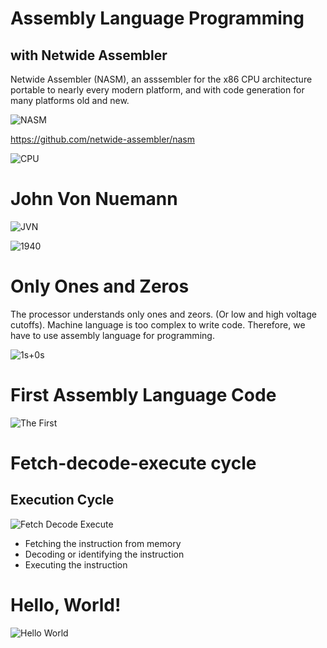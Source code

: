 # Assembly Language Programming

##  with Netwide Assembler

Netwide Assembler (NASM), an asssembler for the x86 CPU architecture portable to nearly every modern platform, and with code generation for many platforms old and new.

![NASM](netwide.png)

https://github.com/netwide-assembler/nasm

![CPU](cpu.png)

# John Von Nuemann

![JVN](john-von-nuemann.png)

![1940](1940.png)

# Only Ones and Zeros

The processor understands only ones and zeors. (Or low and high voltage cutoffs). Machine language is too complex to write code. Therefore, we have to use assembly language for programming.

![1s+0s](1s0s.png)

# First Assembly Language Code

![The First](first-assembly.png)

# Fetch-decode-execute cycle

## Execution Cycle

![Fetch Decode Execute](fetch-decode-execute.png)

- Fetching the instruction from memory
- Decoding or identifying the instruction
- Executing the instruction

# Hello, World!

![Hello World](hello.png)